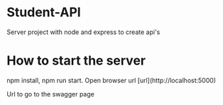 # Student-API 

Server project with node and express to create api's

# How to start the server

<p>npm install, npm run start. Open browser url [url](http://localhost:5000) </p>
<p>Url to go to the swagger page <http://localhost:5000/api-docs> </p>
